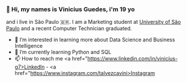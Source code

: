 ### 👋 Hi, my names is Vinicius Guedes, i'm 19 yo
and i live in São Paulo 🇧🇷. I am a Marketing student at <a href="https://en.wikipedia.org/wiki/University_of_S%C3%A3o_Paulo">University of São Paulo</a> and a recent Computer Technician graduated. 

- 👀 I’m interested in learning more about Data Science and Business Intelligence
- 🌱 I’m currently learning Python and SQL 
- 📫 How to reach me <a href="https://www.linkedin.com/in/vinicius-g7>LinkedIn</a> - <a href="https://www.instagram.com/talvezcavini>Instagram</a>

<!---
talvezcavini/talvezcavini is a ✨ special ✨ repository because its `README.md` (this file) appears on your GitHub profile.
You can click the Preview link to take a look at your changes.
--->
